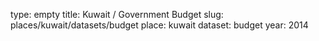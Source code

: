 type: empty
title: Kuwait / Government Budget
slug: places/kuwait/datasets/budget
place: kuwait
dataset: budget
year: 2014
